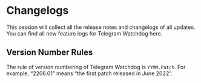 # Changelogs
This session will collect all the release notes and changelogs of all updates. You can find all new feature logs for Telegram Watchdog here.

## Version Number Rules
The rule of version numbering of Telegram Watchdog is `YYMM.Patch`. For example, “2206.01” means “the first patch released in June 2022”.